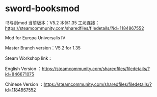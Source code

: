 # sword-booksmod
书与剑mod
当前版本：V5.2 本体1.35
工坊连接：https://steamcommunity.com/sharedfiles/filedetails/?id=1184867552




Mod for Europa Universalis IV

Master Branch version：V5.2 for 1.35

Steam Workshop link：

English Version ：https://steamcommunity.com/sharedfiles/filedetails/?id=846671075

Chinese Version ：https://steamcommunity.com/sharedfiles/filedetails/?id=1184867552
